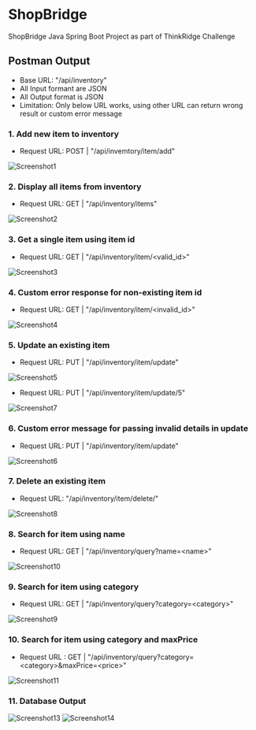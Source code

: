 # ShopBridge 
ShopBridge Java Spring Boot Project as part of ThinkRidge Challenge

## Postman Output
* Base URL: "/api/inventory"
* All Input formant are JSON
* All Output format is JSON
* Limitation: Only below URL works, using other URL can return wrong result or custom error message

### 1. Add new item to inventory
* Request URL: POST | "/api/invemtory/item/add"

![Screenshot1](shopridge1.png)

### 2. Display all items from inventory
* Request URL: GET | "/api/inventory/items"

![Screenshot2](shopbridge2.png)

### 3. Get a single item using item id
* Request URL: GET | "/api/inventory/item/<valid_id>"

![Screenshot3](shopbridge3.png)

### 4. Custom error response for non-existing item id
* Request URL: GET | "/api/inventory/item/<invalid_id>"

![Screenshot4](shopbridge4.png)


### 5. Update an existing item
* Request URL: PUT | "/api/inventory/item/update"

![Screenshot5](shopbridge5.png)

* Request URL: PUT | "/api/inventory/item/update/5"

![Screenshot7](shopbridge7.png)

### 6. Custom error message for passing invalid details in update
* Request URL: PUT | "/api/inventory/item/update"

![Screenshot6](shopbridge6.png)

### 7. Delete an existing item
* Request URL: "/api/inventory/item/delete/<id>"

![Screenshot8](shopbridge8.png)

### 8. Search for item using name
* Request URL: GET | "/api/inventory/query?name=\<name>"

![Screenshot10](shopbridge10.png)

### 9. Search for item using category
* Request URL: GET | "/api/inventory/query?category=\<category>"

![Screenshot9](shopbridge9.png)

### 10. Search for item using category and maxPrice
* Request URL : GET | "/api/inventory/query?category=\<category>&maxPrice=\<price>"

![Screenshot11](shopbridge11.png)

### 11. Database Output
![Screenshot13](shopbridge13.png)
![Screenshot14](shopbridge14.png)